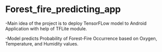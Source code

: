 # Forest_fire_predicting_app

-Main idea of the project is to deploy TensorFLow model to Android Application with help of TFLite module.

-Model predicts Probability of Forest-Fire Occurrence based on Oxygen, Temperature, and Humidity values. 
